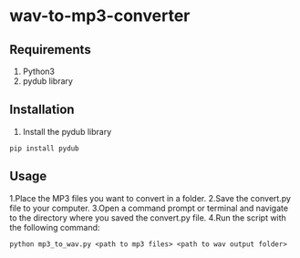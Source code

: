 # wav-to-mp3-converter

## Requirements
1. Python3
2. pydub library

## Installation
1. Install the pydub library
``` 
pip install pydub
```

## Usage
1.Place the MP3 files you want to convert in a folder.
2.Save the convert.py file to your computer.
3.Open a command prompt or terminal and navigate to the directory where you saved the convert.py file.
4.Run the script with the following command:
``` 
python mp3_to_wav.py <path to mp3 files> <path to wav output folder>
``` 

